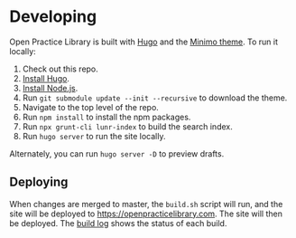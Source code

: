 # Developing

Open Practice Library is built with [Hugo](http://gohugo.io/) and the [Minimo theme](https://minimo.netlify.com/). To run it locally:

1. Check out this repo.
2. [Install Hugo](https://gohugo.io/getting-started/installing/).
3. [Install Node.js](https://nodejs.org/en/download/).
4. Run `git submodule update --init --recursive` to download the theme.
5. Navigate to the top level of the repo.
6. Run `npm install` to install the npm packages.
7. Run `npx grunt-cli lunr-index` to build the search index.
8. Run `hugo server` to run the site locally.

Alternately, you can run `hugo server -D` to preview drafts.

## Deploying

When changes are merged to master, the `build.sh` script will run, and the site will be deployed to https://openpracticelibrary.com. The site will then be deployed. The [build log](https://app.netlify.com/sites/openpracticelibrary/deploys?filter=master) shows the status of each build.
